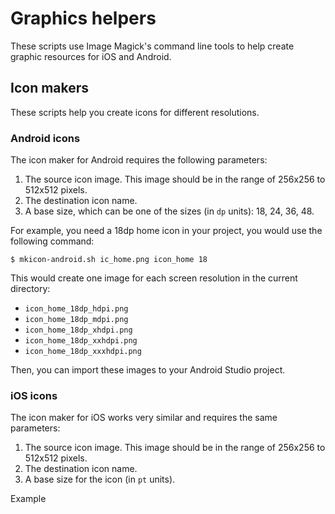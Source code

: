 # Graphics helpers

These scripts use Image Magick's command line tools to help create graphic resources for iOS and Android.

## Icon makers

These scripts help you create icons for different resolutions.

### Android icons

The icon maker for Android requires the following parameters:

1. The source icon image. This image should be in the range of 256x256 to 512x512 pixels.
2. The destination icon name.
3. A base size, which can be one of the sizes (in `dp` units): 18, 24, 36, 48.

For example, you need a 18dp home icon in your project, you would use the following command:

~~~
$ mkicon-android.sh ic_home.png icon_home 18
~~~

This would create one image for each screen resolution in the current directory:

* `icon_home_18dp_hdpi.png`
* `icon_home_18dp_mdpi.png`
* `icon_home_18dp_xhdpi.png`
* `icon_home_18dp_xxhdpi.png`
* `icon_home_18dp_xxxhdpi.png`

Then, you can import these images to your Android Studio project.

### iOS icons

The icon maker for iOS works very similar and requires the same parameters:

1. The source icon image. This image should be in the range of 256x256 to 512x512 pixels.
2. The destination icon name.
3. A base size for the icon (in `pt` units).

Example